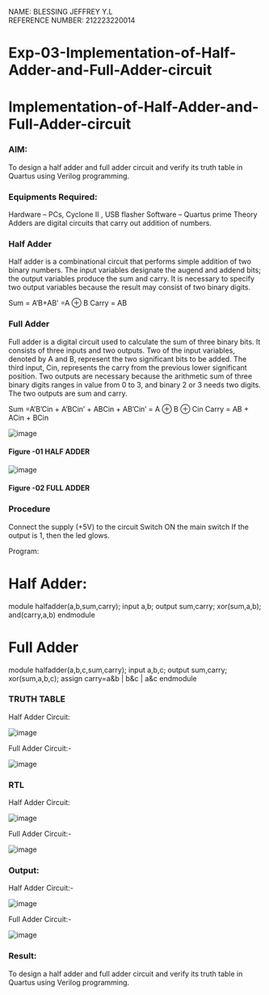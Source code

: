 NAME: BLESSING JEFFREY Y.L<br>
REFERENCE NUMBER: 212223220014
# Exp-03-Implementation-of-Half-Adder-and-Full-Adder-circuit

# Implementation-of-Half-Adder-and-Full-Adder-circuit
### AIM:
To design a half adder and full adder circuit and verify its truth table in Quartus using Verilog programming.

### Equipments Required:
Hardware – PCs, Cyclone II , USB flasher
Software – Quartus prime
Theory
Adders are digital circuits that carry out addition of numbers.

### Half Adder
Half adder is a combinational circuit that performs simple addition of two binary numbers. The input variables designate the augend and addend bits; the output variables produce the sum and carry. It is necessary to specify two output variables because the result may consist of two binary digits.

Sum = A’B+AB’ =A ⊕ B Carry = AB

### Full Adder
Full adder is a digital circuit used to calculate the sum of three binary bits. It consists of three inputs and two outputs. Two of the input variables, denoted by A and B, represent the two significant bits to be added. The third input, Cin, represents the carry from the previous lower significant position. Two outputs are necessary because the arithmetic sum of three binary digits ranges in value from 0 to 3, and binary 2 or 3 needs two digits. The two outputs are sum and carry.

Sum =A’B’Cin + A’BCin’ + ABCin + AB’Cin’ = A ⊕ B ⊕ Cin Carry = AB + ACin + BCin

![image](https://github.com/blessingjeffrey/Exp-02-Implementation-of-Half-Adder-and-Full-Adder-circuit/assets/149134943/79546dc8-1196-4f62-82e9-3e504d9034ee)

#### Figure -01 HALF ADDER 

![image](https://github.com/blessingjeffrey/Exp-02-Implementation-of-Half-Adder-and-Full-Adder-circuit/assets/149134943/ec6faec5-401d-4068-a9f9-fb6fa413eaff)

#### Figure -02 FULL ADDER 

### Procedure

Connect the supply (+5V) to the circuit
Switch ON the main switch
If the output is 1, then the led glows. 

Program:
# Half Adder:


module halfadder(a,b,sum,carry);
input a,b;
output sum,carry;
xor(sum,a,b);
and(carry,a,b)
endmodule



# Full Adder


module halfadder(a,b,c,sum,carry);
input a,b,c;
output sum,carry;
xor(sum,a,b,c);
assign carry=a&b | b&c | a&c
endmodule



### TRUTH TABLE 
Half Adder Circuit:

![image](https://github.com/blessingjeffrey/Exp-02-Implementation-of-Half-Adder-and-Full-Adder-circuit/assets/149134943/4081b06d-2771-4a88-bd2b-7cd41cf63742)

Full Adder Circuit:-

![image](https://github.com/blessingjeffrey/Exp-02-Implementation-of-Half-Adder-and-Full-Adder-circuit/assets/149134943/d0b9a62d-42f6-45ab-800c-c9d402aaa8f2)

### RTL
Half Adder Circuit:

![image](https://github.com/blessingjeffrey/Exp-02-Implementation-of-Half-Adder-and-Full-Adder-circuit/assets/149134943/6bfb4aba-6a02-4e03-b160-e122ca77a462)

Full Adder Circuit:-

![image](https://github.com/blessingjeffrey/Exp-02-Implementation-of-Half-Adder-and-Full-Adder-circuit/assets/149134943/b8e4fa3d-6957-4139-816e-aa26844adda9)


### Output:
Half Adder Circuit:-

![image](https://github.com/blessingjeffrey/Exp-02-Implementation-of-Half-Adder-and-Full-Adder-circuit/assets/149134943/6310e7fa-94f7-4d9f-a51d-9d71d065c9d8)

Full Adder Circuit:-

![image](https://github.com/blessingjeffrey/Exp-02-Implementation-of-Half-Adder-and-Full-Adder-circuit/assets/149134943/b37752e1-eebd-478d-a4cd-18d0cbecfe46)

### Result:
To design a half adder and full adder circuit and verify its truth table in Quartus using Verilog programming.
